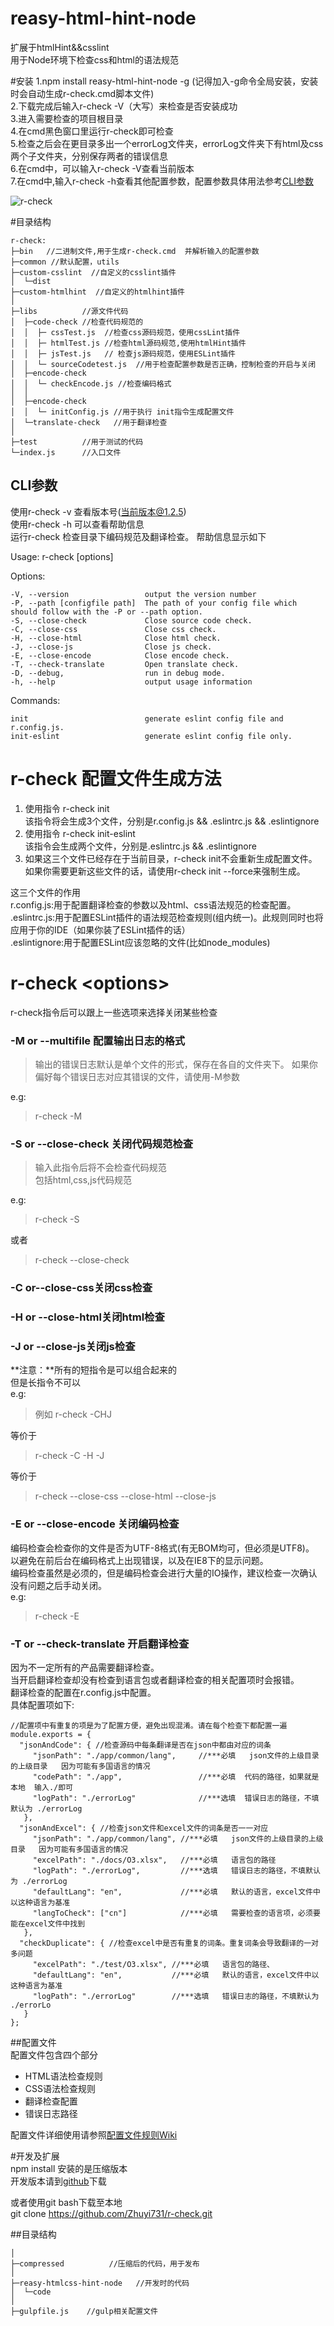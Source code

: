 # reasy-html-hint-node
扩展于htmlHint&&csslint  
用于Node环境下检查css和html的语法规范

#安装
1.npm install reasy-html-hint-node -g (记得加入-g命令全局安装，安装时会自动生成r-check.cmd脚本文件)  
2.下载完成后输入r-check -V（大写）来检查是否安装成功    
3.进入需要检查的项目根目录  
4.在cmd黑色窗口里运行r-check即可检查  
5.检查之后会在更目录多出一个errorLog文件夹，errorLog文件夹下有html及css两个子文件夹，分别保存两者的错误信息  
6.在cmd中，可以输入r-check -V查看当前版本  
7.在cmd中,输入r-check -h查看其他配置参数，配置参数具体用法参考[CLI参数](#CLI参数)  

![r-check](imgs/r-check.jpg)


#目录结构

	r-check:   
	├─bin   //二进制文件,用于生成r-check.cmd  并解析输入的配置参数    
	├─common //默认配置，utils  
	├─custom-csslint  //自定义的csslint插件  
	│  └─dist  
	├─custom-htmlhint  //自定义的htmlhint插件  
	│
	├─libs          //源文件代码  
	│  ├─code-check //检查代码规范的
	│  │  ├─ cssTest.js  //检查css源码规范，使用cssLint插件  
	│  │  ├─ htmlTest.js //检查html源码规范,使用htmlHint插件  
	│  │  ├─ jsTest.js   // 检查js源码规范，使用ESLint插件  
	│  │  └─ sourceCodetest.js  //用于检查配置参数是否正确，控制检查的开启与关闭  
	│  ├─encode-check     
	│  │  └─ checkEncode.js //检查编码格式  	
	│  │  	
	│  ├─encode-check   
	│  │  └─ initConfig.js //用于执行 init指令生成配置文件  	
	│  └─translate-check   //用于翻译检查  
	│  
	├─test          //用于测试的代码    
	└─index.js      //入口文件     


## CLI参数 
使用r-check -v 查看版本号(当前版本@1.2.5)  
使用r-check -h 可以查看帮助信息  
运行r-check 检查目录下编码规范及翻译检查。
帮助信息显示如下  

 Usage: r-check <command> [options]

  Options:

    -V, --version                 output the version number  
    -P, --path [configfile path]  The path of your config file which should follow with the -P or --path option.  
    -S, --close-check             Close source code check.  
    -C, --close-css               Close css check.  
    -H, --close-html              Close html check.    
    -J, --close-js                Close js check.  
    -E, --close-encode            Close encode check.  
    -T, --check-translate         Open translate check.  
    -D, --debug,                  run in debug mode.  
    -h, --help                    output usage information  

  Commands:

    init                          generate eslint config file and r.config.js.  
    init-eslint                   generate eslint config file only.  

# r-check 配置文件生成方法  

1. 使用指令 r-check init  
   该指令将会生成3个文件，分别是r.config.js  &&  .eslintrc.js  &&  .eslintignore  
2. 使用指令 r-check init-eslint  
   该指令会生成两个文件，分别是.eslintrc.js  &&  .eslintignore  
3. 如果这三个文件已经存在于当前目录，r-check init不会重新生成配置文件。如果你需要更新这些文件的话，请使用r-check init --force来强制生成。

这三个文件的作用  
  r.config.js:用于配置翻译检查的参数以及html、css语法规范的检查配置。  
  .eslintrc.js:用于配置ESLint插件的语法规范检查规则(组内统一)。此规则同时也将应用于你的IDE（如果你装了ESLint插件的话）  
  .eslintignore:用于配置ESLint应该忽略的文件(比如node_modules)  


# r-check **&lt;options&gt;** 
r-check指令后可以跟上一些选项来选择关闭某些检查  

### -M or --multifile  配置输出日志的格式  
>  输出的错误日志默认是单个文件的形式，保存在各自的文件夹下。
>  如果你偏好每个错误日志对应其错误的文件，请使用-M参数

e.g:
>  r-check -M

### -S or --close-check 关闭代码规范检查  
>  输入此指令后将不会检查代码规范    
>  包括html,css,js代码规范   

e.g:
>  r-check -S 

或者  

>  r-check --close-check

### -C or--close-css关闭css检查  
### -H or --close-html关闭html检查  
### -J or --close-js关闭js检查     
**注意：**所有的短指令是可以组合起来的  
但是长指令不可以  
e.g:
>  例如 r-check -CHJ

等价于

>  r-check -C -H -J

等价于

>  r-check --close-css --close-html --close-js  


### -E or --close-encode **关闭编码检查**  
编码检查会检查你的文件是否为UTF-8格式(有无BOM均可，但必须是UTF8)。  
以避免在前后台在编码格式上出现错误，以及在IE8下的显示问题。    
编码检查虽然是必须的，但是编码检查会进行大量的IO操作，建议检查一次确认没有问题之后手动关闭。  
e.g:  
>  r-check -E

### -T or --check-translate **开启翻译检查**  
因为不一定所有的产品需要翻译检查。  
当开启翻译检查却没有检查到语言包或者翻译检查的相关配置项时会报错。   
翻译检查的配置在r.config.js中配置。  
具体配置项如下:  

    //配置项中有重复的项是为了配置方便，避免出现混淆。请在每个检查下都配置一遍  
    module.exports = {
      "jsonAndCode": { //检查源码中每条翻译是否在json中都由对应的词条
         "jsonPath": "./app/common/lang",     //***必填   json文件的上级目录的上级目录   因为可能有多国语言的情况
         "codePath": "./app",                 //***必填  代码的路径，如果就是本地  输入./即可
         "logPath": "./errorLog"              //***选填  错误日志的路径，不填默认为 ./errorLog
       },
      "jsonAndExcel": { //检查json文件和excel文件的词条是否一一对应
         "jsonPath": "./app/common/lang", //***必填   json文件的上级目录的上级目录   因为可能有多国语言的情况
         "excelPath": "./docs/O3.xlsx",   //***必填   语言包的路径
         "logPath": "./errorLog",         //***选填   错误日志的路径，不填默认为 ./errorLog
         "defaultLang": "en",             //***必填   默认的语言，excel文件中以这种语言为基准
         "langToCheck": ["cn"]            //***必填   需要检查的语言项，必须要能在excel文件中找到
       },
      "checkDuplicate": { //检查excel中是否有重复的词条。重复词条会导致翻译的一对多问题
         "excelPath": "./test/O3.xlsx", //***必填   语言包的路径、
         "defaultLang": "en",           //***必填   默认的语言，excel文件中以这种语言为基准
         "logPath": "./errorLog"        //***选填   错误日志的路径，不填默认为 ./errorLo
       }
    };



##配置文件  
配置文件包含四个部分  
- HTML语法检查规则  
- CSS语法检查规则 
- 翻译检查配置 
- 错误日志路径  

配置文件详细使用请参照[配置文件规则Wiki](https://github.com/Zhuyi731/r-check/wiki/Config-Files-Detail "配置文件规则Wiki")

	

#开发及扩展  
npm install 安装的是压缩版本  
开发版本请到[github](https://github.com/Zhuyi731/r-check.git)下载 
 
或者使用git bash下载至本地  
git clone https://github.com/Zhuyi731/r-check.git   



##目录结构
	  
	│  
	├─compressed          //压缩后的代码，用于发布
	│  
	├─reasy-htmlcss-hint-node   //开发时的代码
	│  └─code
	│
	├─gulpfile.js    //gulp相关配置文件